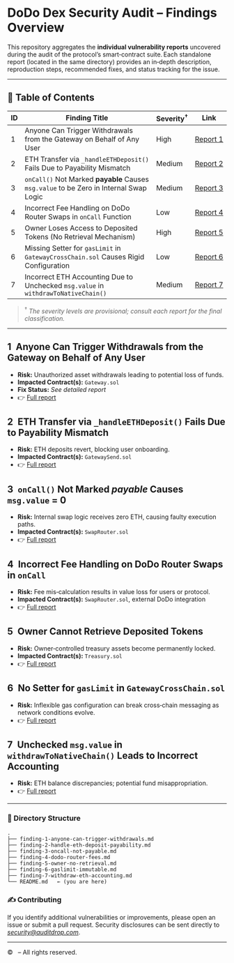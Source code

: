 # DoDo Dex Security Audit – Findings Overview

This repository aggregates the **individual vulnerability reports** uncovered during the audit of the protocol’s smart‑contract suite. Each standalone report (located in the same directory) provides an in‑depth description, reproduction steps, recommended fixes, and status tracking for the issue.

---

## 📑 Table of Contents

| ID | Finding Title                                                                          | Severity<sup>†</sup> | Link                                                      |
| -- | -------------------------------------------------------------------------------------- | -------------------- | --------------------------------------------------------- |
| 1  | Anyone Can Trigger Withdrawals from the Gateway on Behalf of Any User                  | High                 | [Report 1](./finding-1-anyone-can-trigger-withdrawals.md) |
| 2  | ETH Transfer via `_handleETHDeposit()` Fails Due to Payability Mismatch                | Medium               | [Report 2](./finding-2-handle-eth-deposit-payability.md)  |
| 3  | `onCall()` Not Marked **payable** Causes `msg.value` to be Zero in Internal Swap Logic | Medium               | [Report 3](./finding-3-oncall-not-payable.md)             |
| 4  | Incorrect Fee Handling on DoDo Router Swaps in `onCall` Function                       | Low                  | [Report 4](./finding-4-dodo-router-fees.md)               |
| 5  | Owner Loses Access to Deposited Tokens (No Retrieval Mechanism)                        | High                 | [Report 5](./finding-5-owner-no-retrieval.md)             |
| 6  | Missing Setter for `gasLimit` in `GatewayCrossChain.sol` Causes Rigid Configuration    | Low                  | [Report 6](./finding-6-gaslimit-immutable.md)             |
| 7  | Incorrect ETH Accounting Due to Unchecked `msg.value` in `withdrawToNativeChain()`     | Medium               | [Report 7](./finding-7-withdraw-eth-accounting.md)        |

> <sup>†</sup> *The severity levels are provisional; consult each report for the final classification.*

---

## 1 Anyone Can Trigger Withdrawals from the Gateway on Behalf of Any User

* **Risk:** Unauthorized asset withdrawals leading to potential loss of funds.
* **Impacted Contract(s):** `Gateway.sol`
* **Fix Status:** *See detailed report*
* 👉 [Full report](./finding-1-anyone-can-trigger-withdrawals.md)

## 2 ETH Transfer via `_handleETHDeposit()` Fails Due to Payability Mismatch

* **Risk:** ETH deposits revert, blocking user onboarding.
* **Impacted Contract(s):** `GatewaySend.sol`
* 👉 [Full report](./finding-2-handle-eth-deposit-payability.md)

## 3 `onCall()` Not Marked *payable* Causes `msg.value` = 0

* **Risk:** Internal swap logic receives zero ETH, causing faulty execution paths.
* **Impacted Contract(s):** `SwapRouter.sol`
* 👉 [Full report](./finding-3-oncall-not-payable.md)

## 4 Incorrect Fee Handling on DoDo Router Swaps in `onCall`

* **Risk:** Fee mis‑calculation results in value loss for users or protocol.
* **Impacted Contract(s):** `SwapRouter.sol`, external DoDo integration
* 👉 [Full report](./finding-4-dodo-router-fees.md)

## 5 Owner Cannot Retrieve Deposited Tokens

* **Risk:** Owner‑controlled treasury assets become permanently locked.
* **Impacted Contract(s):** `Treasury.sol`
* 👉 [Full report](./finding-5-owner-no-retrieval.md)

## 6 No Setter for `gasLimit` in `GatewayCrossChain.sol`

* **Risk:** Inflexible gas configuration can break cross‑chain messaging as network conditions evolve.
* 👉 [Full report](./finding-6-gaslimit-immutable.md)

## 7 Unchecked `msg.value` in `withdrawToNativeChain()` Leads to Incorrect Accounting

* **Risk:** ETH balance discrepancies; potential fund misappropriation.
* 👉 [Full report](./finding-7-withdraw-eth-accounting.md)

---

### 📂 Directory Structure

```
.
├── finding-1-anyone-can-trigger-withdrawals.md
├── finding-2-handle-eth-deposit-payability.md
├── finding-3-oncall-not-payable.md
├── finding-4-dodo-router-fees.md
├── finding-5-owner-no-retrieval.md
├── finding-6-gaslimit-immutable.md
├── finding-7-withdraw-eth-accounting.md
└── README.md   ← (you are here)
```

### ✍️ Contributing

If you identify additional vulnerabilities or improvements, please open an issue or submit a pull request. Security disclosures can be sent directly to *[security@auditdrop.com](mailto:security@auditdrop.com)*.

---

© <?= date('Y') ?> <?= $ownerName ?> – All rights reserved.
